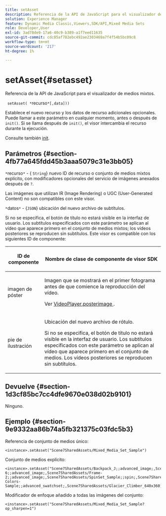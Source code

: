 ```yaml
---
title: setAsset
description: Referencia de la API de JavaScript para el visualizador de medios mixtos.
solution: Experience Manager
feature: Dynamic Media Classic,Viewers,SDK/API,Mixed Media Sets
role: Developer,User
exl-id: 3ad78de9-17a6-40c9-b389-a1f7eed11635
source-git-commit: cdc85af782ebc492ae2303469a7f4f54b5bc09c8
workflow-type: tm+mt
source-wordcount: '217'
ht-degree: 1%

---
```


# setAsset{#setasset}

Referencia de la API de JavaScript para el visualizador de medios mixtos.

` setAsset( *`recurso`*[,data]))`

Establece el nuevo recurso y los datos de recurso adicionales opcionales. Puede llamar a este parámetro en cualquier momento, antes o después de `init()`. Si se llama después de `init()`, el visor intercambia el recurso durante la ejecución.

Consulte también [init](../../../c-html5-s7-aem-asset-viewers/c-html5-mixedmedia-viewer-about/c-html5-mixedmedia-viewer-javascriptapiref/r-html5-mixedmedia-javascriptapiref-init.md#reference-bb4428c155e541b79797f96e17c068ae).

## Parámetros {#section-4fb77a645fdd45b3aaa5079c31e3bb05}

`*`recurso`*` - { `String`} nuevo ID de recurso o conjunto de medios mixtos explícito, con modificadores opcionales del servicio de imágenes anexados después de `?`.

Las imágenes que utilizan IR (Image Rendering) o UGC (User-Generated Content) no son compatibles con este visor.

`*`datos`*` - {`JSON`} ubicación del nuevo archivo de subtítulos.

Si no se especifica, el botón de título no estará visible en la interfaz de usuario. Los subtítulos especificados con este parámetro se aplican al vídeo que aparece primero en el conjunto de medios mixtos; los vídeos posteriores se reproducen sin subtítulos. Este visor es compatible con los siguientes ID de componente:

<table id="table_7B5DD9303EF44ADD847B13FFEAD135D9"> 
 <thead> 
  <tr> 
   <th colname="col1" class="entry"> <p>ID de componente </p> </th> 
   <th colname="col2" class="entry"> <p>Nombre de clase de componente de visor SDK </p> </th> 
  </tr> 
 </thead>
 <tbody> 
  <tr> 
   <td colname="col1"> <p> <span class="codeph"> imagen de póster </span> </p> </td> 
   <td colname="col2"> <p>Imagen que se mostrará en el primer fotograma antes de que comience la reproducción del vídeo. </p> <p>Ver <a href="../../../c-html5-s7-aem-asset-viewers/c-html5-mixedmedia-viewer-about/r-html5-mixedmedia-viewer-config-attrib/r-html5-mixedmedia-viewer-config-attrib-videoplayer-posterimage.md#reference-f424ad0f278b4d14b86ea55e3a73c52b" format="dita" scope="local"> VideoPlayer.posterimage </a>. </p> </td> 
  </tr> 
  <tr> 
   <td colname="col1"> <p> <span class="codeph"> pie de ilustración </span> </p> </td> 
   <td colname="col2"> <p> Ubicación del nuevo archivo de rótulo. </p> <p>Si no se especifica, el botón de título no estará visible en la interfaz de usuario. Los subtítulos especificados con este parámetro se aplican al vídeo que aparece primero en el conjunto de medios. Los vídeos posteriores se reproducen sin subtítulos. </p> </td> 
  </tr> 
 </tbody> 
</table>

## Devuelve {#section-1d3cf85bc7cc4dfe9670e038d02b9101}

Ninguno.

## Ejemplo {#section-9e9332aa86b74a5fb321375c03fdc5b3}

Referencia de conjunto de medios único:

```
<instance>.setAsset("Scene7SharedAssets/Mixed_Media_Set_Sample")
```

Conjunto de medios explícito:

```
<instance>.setAsset("Scene7SharedAssets/Backpack_J;;advanced_image;,Scene7SharedAssets/Frame-6;;advanced_image;,Scene7SharedAssets/Frame-2;;advanced_image;,Scene7SharedAssets/SpinSet_Sample;;spin;,Scene7SharedAssets/ImageSet-Colors-Sample;;advanced_swatchset;,Scene7SharedAssets/Glacier_Climber_640x360;Scene7SharedAssets/Glacier_Climber_640x360;video;")
```

Modificador de enfoque añadido a todas las imágenes del conjunto:

```
<instance>.setAsset("Scene7SharedAssets/Mixed_Media_Set_Sample?op_sharpen=1")
```
